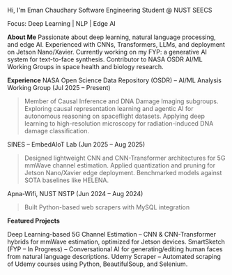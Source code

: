 Hi, I'm Eman Chaudhary
Software Engineering Student @ NUST SEECS

Focus: Deep Learning | NLP | Edge AI

**About Me**
Passionate about deep learning, natural language processing, and edge AI.
Experienced with CNNs, Transformers, LLMs, and deployment on Jetson Nano/Xavier.
Currently working on my FYP: a generative AI system for text-to-face synthesis.
Contributor to NASA OSDR AI/ML Working Groups in space health and biology research.

**Experience**
NASA Open Science Data Repository (OSDR) – AI/ML Analysis Working Group (Jul 2025 – Present)
  > Member of Causal Inference and DNA Damage Imaging subgroups.
  > Exploring causal representation learning and agentic AI for autonomous reasoning on spaceflight datasets.
  > Applying deep learning to high-resolution microscopy for radiation-induced DNA damage classification.

SINES – EmbedAIoT Lab (Jun 2025 – Aug 2025)
  > Designed lightweight CNN and CNN-Transformer architectures for 5G mmWave channel estimation.
  > Applied quantization and pruning for Jetson Nano/Xavier edge deployment.
  > Benchmarked models against SOTA baselines like HELENA.

Apna-Wifi, NUST NSTP (Jun 2024 – Aug 2024)
  > Built Python-based web scrapers with MySQL integration


**Featured Projects**
  
  Deep Learning-based 5G Channel Estimation – CNN & CNN-Transformer hybrids for mmWave estimation, optimized for Jetson devices.
  SmartSketch (FYP – In Progress) – Conversational AI for generating/editing human faces from natural language descriptions.
  Udemy Scraper – Automated scraping of Udemy courses using Python, BeautifulSoup, and Selenium.

